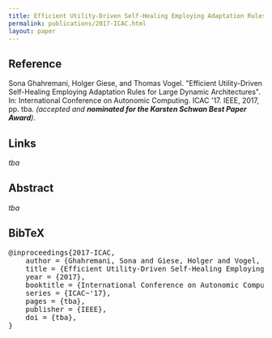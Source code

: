 ```yaml
---
title: Efficient Utility-Driven Self-Healing Employing Adaptation Rules for Large Dynamic Architectures
permalink: publications/2017-ICAC.html
layout: paper
---
```


## Reference
Sona Ghahremani, Holger Giese, and Thomas Vogel. "Efficient Utility-Driven Self-Healing Employing Adaptation Rules for Large Dynamic Architectures". In: International Conference on Autonomic Computing. ICAC '17. IEEE, 2017, pp. tba. _(accepted and **nominated for the Karsten Schwan Best Paper Award**)_.

## Links
_tba_

## Abstract
_tba_

## BibTeX

<div class="bibtex">
<pre>@inproceedings{2017-ICAC,
    author = {Ghahremani, Sona and Giese, Holger and Vogel, Thomas},
    title = {Efficient Utility-Driven Self-Healing Employing Adaptation Rules for Large Dynamic Architectures},
    year = {2017},
    booktitle = {International Conference on Autonomic Computing},
    series = {ICAC~'17},
    pages = {tba},
    publisher = {IEEE},
    doi = {tba},
}</pre>
</div>
